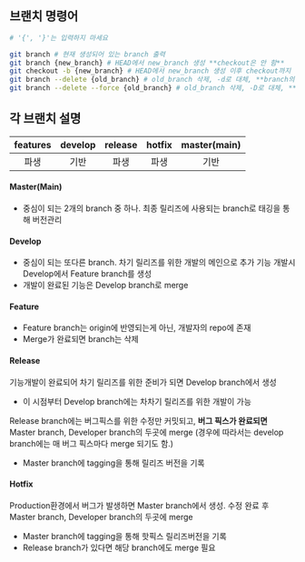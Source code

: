 ## 브랜치 명령어

```bash
# '{', '}'는 입력하지 마세요

git branch # 현재 생성되어 있는 branch 출력
git branch {new_branch} # HEAD에서 new_branch 생성 **checkout은 안 함**
git checkout -b {new_branch} # HEAD에서 new_branch 생성 이후 checkout까지 완료
git branch --delete {old_branch} # old_branch 삭제, -d로 대체, **branch의 추가 커밋이 없을 때만 삭제 가능** 
git branch --delete --force {old_branch} # old_branch 삭제, -D로 대체, **old_branch의 커밋 내용이 있어도 강제 삭제 가능**
```

## 각 브랜치 설명

|features|develop|release|hotfix|master(main)|
|:---:|:---:|:---:|:---:|:---:|
|파생|기반|파생|파생|기반|

#### Master(Main)
- 중심이 되는 2개의 branch 중 하나. 최종 릴리즈에 사용되는 branch로 태깅을 통해 버전관리

#### Develop
- 중심이 되는 또다른 branch. 차기 릴리즈를 위한 개발의 메인으로 추가 기능 개발시 Develop에서 Feature branch를 생성
- 개발이 완료된 기능은 Develop branch로 merge

#### Feature
- Feature branch는 origin에 반영되는게 아닌, 개발자의 repo에 존재
- Merge가 완료되면 branch는 삭제

#### Release
기능개발이 완료되어 차기 릴리즈를 위한 준비가 되면 Develop branch에서 생성
- 이 시점부터 Develop branch에는 차차기 릴리즈를 위한 개발이 가능
  
Release branch에는 버그픽스를 위한 수정만 커밋되고, __버그 픽스가 완료되면__ Master branch, Developer branch의 두곳에 merge (경우에 따라서는 develop branch에는 매 버그 픽스마다 merge 되기도 함.)

- Master branch에 tagging을 통해 릴리즈 버전을 기록

#### Hotfix
Production환경에서 버그가 발생하면 Master branch에서 생성.
수정 완료 후 Master branch, Developer branch의 두곳에 merge

- Master branch에 tagging을 통해 핫픽스 릴리즈버전을 기록
- Release branch가 있다면 해당 branch에도 merge 필요